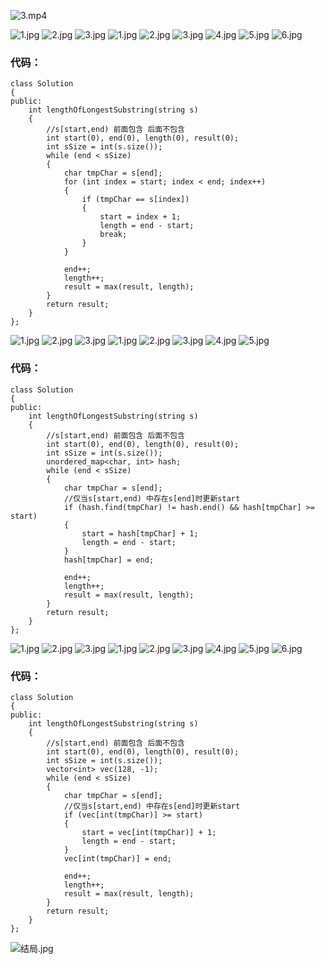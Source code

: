![3.mp4](43100409-d745-457f-9d76-1aca49b474a7)

 ![1.jpg](https://pic.leetcode-cn.com/36b384770aa8260fca7a9613d9782fec2efeca5282e5f002e610330062ed6865-1.jpg) ![2.jpg](https://pic.leetcode-cn.com/55f2f06814078e753f347a72722ebb835b4f81aafd56aa7449819a9d933590c2-2.jpg) ![3.jpg](https://pic.leetcode-cn.com/10c1ff70bfc92e52f52fcc858eb60e157d3d8e3ff0abce98d3677462b98cfedb-3.jpg) ![1.jpg](https://pic.leetcode-cn.com/d7a5c09ca134fed8250408fb1bbde0032ae4ecc45a1be3133e5c1855bcb2bbe7-1.jpg) ![2.jpg](https://pic.leetcode-cn.com/c94cc222f6d272a20c72e9eb23bf664f8967f38bd6c53d0b396c82e2951b27b5-2.jpg) ![3.jpg](https://pic.leetcode-cn.com/c10a1b15727ca49bf991690c40eb5db94a9199a81a8162f86a7f0f283ad8198b-3.jpg) ![4.jpg](https://pic.leetcode-cn.com/d5aba4bfea1d0b0d6fc31fb6cefd8b2e5489bcf7e1b77b81cc74cea3ec7c5853-4.jpg) ![5.jpg](https://pic.leetcode-cn.com/215d944bde59087836aa4f5aad4514177fd1acc9707386413e40678a8406262e-5.jpg) ![6.jpg](https://pic.leetcode-cn.com/3acbd78605394f8dbf3ce96f25867e73851837224ef65596ad354500b0e3a181-6.jpg) 
### 代码：
```
class Solution
{
public:
    int lengthOfLongestSubstring(string s)
    {
        //s[start,end) 前面包含 后面不包含
        int start(0), end(0), length(0), result(0);
        int sSize = int(s.size());
        while (end < sSize)
        {
            char tmpChar = s[end];
            for (int index = start; index < end; index++)
            {
                if (tmpChar == s[index])
                {
                    start = index + 1;
                    length = end - start;
                    break;
                }
            }

            end++;
            length++;
            result = max(result, length);
        }
        return result;
    }
};
```
 ![1.jpg](https://pic.leetcode-cn.com/cf3b3876b36f0b110a2f9cf75b8d25f8d46ca2d354c10a4592cb40ee7ab696ba-1.jpg) ![2.jpg](https://pic.leetcode-cn.com/5e4b540c500ba603b0e4fbc6fd43069d23aca5493020462d35553dcf627973c5-2.jpg) ![3.jpg](https://pic.leetcode-cn.com/b2f2ab0b459e0a813aff0a415901a8f45c857764e0b142c14a9e1362c0f6b82f-3.jpg) ![1.jpg](https://pic.leetcode-cn.com/f89b4d10bb19d593712b227d83888aaac30e9446638d859571dec1be9267036b-1.jpg) ![2.jpg](https://pic.leetcode-cn.com/d294dba31dfbb6aab76bb1cc88c61309dbf89c381eb16e88c112a3ee0355d78c-2.jpg) ![3.jpg](https://pic.leetcode-cn.com/c05ff28d8880b621ec37cae20971d57f316547d67ad10dd8b1b6a5e7b87da1f8-3.jpg) ![4.jpg](https://pic.leetcode-cn.com/ce6cea37297b02adb5a235e21d81b599352c246d201da89ddbf4ad3c860f840e-4.jpg) ![5.jpg](https://pic.leetcode-cn.com/ccf332e8a8d799a47250709f86bfa0d3d635ef789018f7f3245a4e28b8e37ce3-5.jpg) 
### 代码：
```
class Solution
{
public:
    int lengthOfLongestSubstring(string s)
    {
        //s[start,end) 前面包含 后面不包含
        int start(0), end(0), length(0), result(0);
        int sSize = int(s.size());
        unordered_map<char, int> hash;
        while (end < sSize)
        {
            char tmpChar = s[end];
            //仅当s[start,end) 中存在s[end]时更新start
            if (hash.find(tmpChar) != hash.end() && hash[tmpChar] >= start)
            {
                start = hash[tmpChar] + 1;
                length = end - start;
            }
            hash[tmpChar] = end;

            end++;
            length++;
            result = max(result, length);
        }
        return result;
    }
};
```
 ![1.jpg](https://pic.leetcode-cn.com/ffba20473b384209f08d76c25437a6ac32a21323ce375caeeb7dd38ce625ae11-1.jpg) ![2.jpg](https://pic.leetcode-cn.com/7ff9da97366a7b8616bab2e165e5e12dcdda5e4447ba2dadb7e3aafc8cd8cba4-2.jpg) ![3.jpg](https://pic.leetcode-cn.com/489387f6bf40d7478b870e7a47ff95092cb7e1c766a13ecd23ab2f4d4cf18707-3.jpg) ![1.jpg](https://pic.leetcode-cn.com/a0bf3c10dd3618827ecc22f4d81ca97a184b73c6e3a0c61a9a802deb4ca119a8-1.jpg) ![2.jpg](https://pic.leetcode-cn.com/64dc3a5f7940b17810bd2f378fba048154c956b07a84fa3f7e23452c3831735b-2.jpg) ![3.jpg](https://pic.leetcode-cn.com/f87214921228ca2180133548bdfc0aa4db8308be565a8e340f502bbc88696b07-3.jpg) ![4.jpg](https://pic.leetcode-cn.com/b2930660922e0d5464456c157bcd874a5346fe1fe34a920ee28e13d5c827a4f3-4.jpg) ![5.jpg](https://pic.leetcode-cn.com/5e5ff7360edaaf14a73db9aaa63cc769ac20ad0fa6ca95629a9df8b942da0a1f-5.jpg) ![6.jpg](https://pic.leetcode-cn.com/2c2b207aaed4c58b790867b717614dcbac1cbae8cdaaf566d70cc1dc21ccd942-6.jpg) 
### 代码：
```
class Solution
{
public:
    int lengthOfLongestSubstring(string s)
    {
        //s[start,end) 前面包含 后面不包含
        int start(0), end(0), length(0), result(0);
        int sSize = int(s.size());
        vector<int> vec(128, -1);
        while (end < sSize)
        {
            char tmpChar = s[end];
            //仅当s[start,end) 中存在s[end]时更新start
            if (vec[int(tmpChar)] >= start)
            {
                start = vec[int(tmpChar)] + 1;
                length = end - start;
            }
            vec[int(tmpChar)] = end;

            end++;
            length++;
            result = max(result, length);
        }
        return result;
    }
};
```
![结局.jpg](https://pic.leetcode-cn.com/186b3d071da47ea1cbe797659f1bc97f1ab1392fd6c244aac990b3bcdd63062d-%E7%BB%93%E5%B1%80.jpg)





